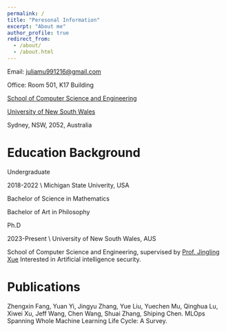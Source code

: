 ```yaml
---
permalink: /
title: "Peresonal Information"
excerpt: "About me"
author_profile: true
redirect_from: 
  - /about/
  - /about.html
---
```


Email: juliamu991216@gmail.com

Office: Room 501, K17 Building

[School of Computer Science and Engineering](https://www.unsw.edu.au/engineering/our-schools/computer-science-and-engineering)

[University of New South Wales](https://www.unsw.edu.au/)

Sydney, NSW, 2052, Australia

Education Background
======
Undergraduate

2018-2022         \ Michigan State Univerity, USA

Bachelor of Science in Mathematics

Bachelor of Art in Philosophy


Ph.D

2023-Present         \ University of New South Wales, AUS

School of Computer Science and Engineering, supervised by [Prof. Jingling Xue](https://www.cse.unsw.edu.au/~jingling/)
Interested in Artificial intelligence security.

Publications
======

Zhengxin Fang, Yuan Yi, Jingyu Zhang, Yue Liu, Yuechen Mu, Qinghua Lu, Xiwei Xu, Jeff Wang, Chen Wang, Shuai Zhang, Shiping Chen. MLOps Spanning Whole Machine Learning Life Cycle: A Survey.


